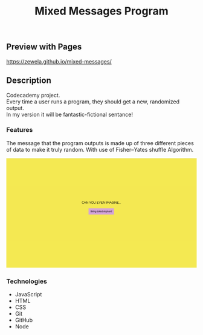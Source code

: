 <h1 align="center"><strong>Mixed Messages Program</strong></h1>
</br>

## Preview with Pages
https://zewela.github.io/mixed-messages/ 

## Description 
Codecademy project.  
Every time a user runs a program, they should get a new, randomized output.  
In my version it will be fantastic-fictional sentance! 

### Features 
The message that the program outputs is made up of three different pieces of data to make it truly random.
With use of Fisher–Yates shuffle Algorithm.

![image](image.png)

### Technologies
+ JavaScript
+ HTML
+ CSS
+ Git
+ GitHub
+ Node


